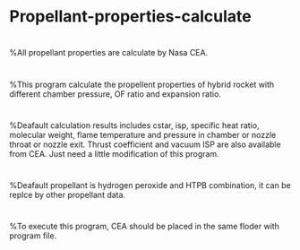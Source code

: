 # Propellant-properties-calculate
# 
%All propellant properties are calculate by Nasa CEA.
# 
%This program calculate the propellent properties of hybrid rocket with different chamber pressure, OF ratio and expansion ratio.
# 
%Deafault calculation results includes cstar, isp, specific heat ratio, molecular weight, flame temperature and pressure in chamber or nozzle throat or nozzle exit. Thrust coefficient and vacuum ISP are also available from CEA. Just need a little modification of this program.
# 
%Deafault propellant is hydrogen peroxide and HTPB combination, it can be replce by other propellant data.
# 
%To execute this program, CEA should be placed in the same floder with program file.

